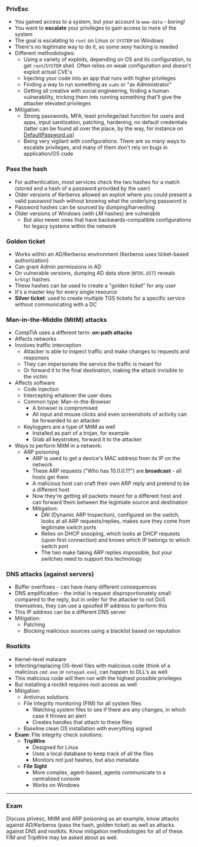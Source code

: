 ### PrivEsc

- You gained access to a system, but your account is `www-data` - boring!
- You want to **escalate** your privileges to gain access to more of the system
- The goal is escalating to `root` on Linux or `SYSTEM` on Windows
- There's no legitimate way to do it, so some sexy hacking is needed
- Different methodologies:
	- Using a variety of exploits, depending on OS and its configuration, to get `root`/`SYSTEM` shell. Often relies on weak configuration and doesn't exploit actual CVE's
	- Injecting your code into an app that runs with higher privileges
	- Finding a way to run something as `sudo` or "as Administrator"
	- Getting all creative with social engineering, finding a human vulnerability, tricking them into running something that'll give the attacker elevated privileges
- Mitigation:
	- Strong passwords, MFA, least privilege/last function for users and apps, input sanitization, patching, hardening, no default credentials (latter can be found all over the place, by the way, for instance on [DefaultPassword.us](https://defaultpassword.us))
	- Being very vigilant with configurations. There are so many ways to escalate privileges, and many of them don't rely on bugs in application/OS code

### Pass the hash

- For authentication, most services check the two hashes for a match (stored and a hash of a password provided by the user)
- Older versions of Kerberos allowed an exploit where you could present a valid password hash without knowing what the underlying password is
- Password hashes can be sourced by dumping/harvesting
- Older versions of Windows (with LM hashes) are vulnerable
	- But also newer ones that have backwards-compatible configurations for legacy systems within the network

### Golden ticket

- Works within an AD/Kerberos environment (Kerberos uses ticket-based authorization)
- Can grant Admin permissions in AD
- On vulnerable versions, dumping AD data store (`NTDS.DIT`) reveals `krbtgt` hashes
- These hashes can be used to create a "golden ticket" for any user
- It's a master key for every single resource
- **Silver ticket**: used to create multiple TGS tickets for a specific service without communicating with a DC

### Man-in-the-Middle (MitM) attacks

- CompTIA uses a different term: **on-path attacks**
- Affects networks
- Involves traffic interception
	- Attacker is able to inspect traffic and make changes to requests and responses
	- They can impersonate the service the traffic is meant for
	- Or forward it to the final destination, making the attack invisible to the victim
- Affects software
	- Code injection
	- Intercepting whatever the user does
	- Common type: Man-in-the-Browser
		- A browser is compromised
		- All input and mouse clicks and even screenshots of activity can be forwarded to an attacker
	- Keyloggers are a type of MitM as well
		- Installed as part of a trojan, for example
		- Grab all keystrokes, forward it to the attacker
- Ways to perform MitM in a network:
	- ARP poisoning
		- ARP is used to get a device's MAC address from its IP on the network
		- These ARP requests ("Who has 10.0.0.1?") are **broadcast** - all hosts get them
		- A malicious host can craft their own ARP reply and pretend to be a different host
		- Now they're getting all packets meant for a different host and can forward them between the legimiate source and destination
		- Mitigation:
			- DAI (Dynamic ARP Inspection), configured on the switch, looks at all ARP requests/replies, makes sure they come from legitimate switch ports
			- Relies on DHCP snooping, which looks at DHCP requests (upon first connection) and knows which IP belongs to which switch port
			- The two make faking ARP replies impossible, but your switches need to support this technology

### DNS attacks (against servers)

- Buffer overflows - can have many different consequences
- DNS amplification - the initial is request disproportionately small compared to the reply, but in order for the attacker to not DoS themselves, they can use a spoofed IP address to perform this
- This IP address can be a different DNS server
- Mitigation: 
	- Patching
	- Blocking malicious sources using a blacklist based on reputation

### Rootkits

- Kernel-level malware
- Infecting/replacing OS-level files with malicious code (think of a malicious `cmd.exe` or `notepad.exe`), can happen to DLL's as well
- This malicious code will then run with the highest possible privileges
- But installing a rootkit requires root access as well
- Mitigation:
	- Antivirus solutions
	- File integrity monitoring (FIM) for all system files
		- Watching system files to see if there are any changes, in which case it throws an alert
		- Creates handles that attach to these files
	- Baseline clean OS installation with everything signed
- **Exam**: File integrity check solutions:
	- **TripWire**
		- Designed for Linux
		- Uses a local database to keep track of all the files
		- Monitors not just hashes, but also metadata
	- **File Sight**
		- More complex, agent-based, agents communicate to a centralized console
		- Works on Windows

---

### Exam

Discuss privesc, MitM and ARP poisoning as an example, know attacks against AD/Kerberos (pass the hash, golden ticket) as well as attacks against DNS and rootkits. Know mitigation methodologies for all of these. FIM and TripWire may be asked about as well.
